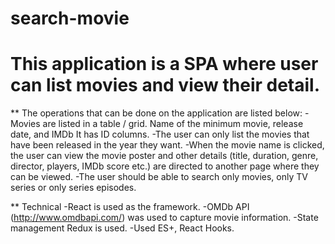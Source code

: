 # search-movie
# This application is a SPA where user can list movies and view their detail.

** The operations that can be done on the application are listed below:
-Movies are listed in a table / grid. Name of the minimum movie, release date, and IMDb
It has ID columns.
-The user can only list the movies that have been released in the year they want.
-When the movie name is clicked, the user can view the movie poster and other details (title, duration, genre, director,
players, IMDb score etc.) are directed to another page where they can be viewed.
-The user should be able to search only movies, only TV series or only series episodes.

** Technical
-React is used as the framework.
-OMDb API (http://www.omdbapi.com/) was used to capture movie information.
-State management Redux is used.
-Used ES+, React Hooks.
